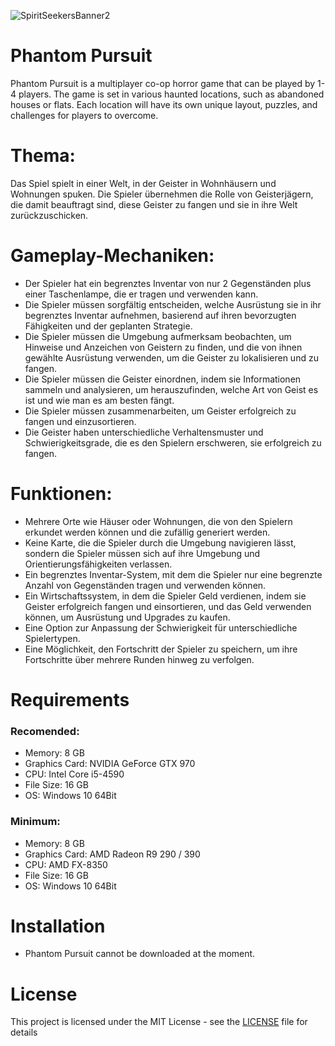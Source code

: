![SpiritSeekersBanner2](https://user-images.githubusercontent.com/96227533/212266211-8e3e4efd-9d2a-419b-ac78-d7cf6f902184.png)

# Phantom Pursuit
Phantom Pursuit is a multiplayer co-op horror game that can be played by 1-4 players. The game is set in various haunted locations, such as abandoned houses or flats. Each location will have its own unique layout, puzzles, and challenges for players to overcome.

# Thema:
Das Spiel spielt in einer Welt, in der Geister in Wohnhäusern und Wohnungen spuken. Die Spieler übernehmen die Rolle von Geisterjägern, die damit beauftragt sind, diese Geister zu fangen und sie in ihre Welt zurückzuschicken.

# Gameplay-Mechaniken:

- Der Spieler hat ein begrenztes Inventar von nur 2 Gegenständen plus einer Taschenlampe, die er tragen und verwenden kann.
- Die Spieler müssen sorgfältig entscheiden, welche Ausrüstung sie in ihr begrenztes Inventar aufnehmen, basierend auf ihren bevorzugten Fähigkeiten und der geplanten Strategie.
- Die Spieler müssen die Umgebung aufmerksam beobachten, um Hinweise und Anzeichen von Geistern zu finden, und die von ihnen gewählte Ausrüstung verwenden, um die Geister zu lokalisieren und zu fangen.
- Die Spieler müssen die Geister einordnen, indem sie Informationen sammeln und analysieren, um herauszufinden, welche Art von Geist es ist und wie man es am besten fängt.
- Die Spieler müssen zusammenarbeiten, um Geister erfolgreich zu fangen und einzusortieren.
- Die Geister haben unterschiedliche Verhaltensmuster und Schwierigkeitsgrade, die es den Spielern erschweren, sie erfolgreich zu fangen.

# Funktionen:
- Mehrere Orte wie Häuser oder Wohnungen, die von den Spielern erkundet werden können und die zufällig generiert werden.
- Keine Karte, die die Spieler durch die Umgebung navigieren lässt, sondern die Spieler müssen sich auf ihre Umgebung und Orientierungsfähigkeiten verlassen.
- Ein begrenztes Inventar-System, mit dem die Spieler nur eine begrenzte Anzahl von Gegenständen tragen und verwenden können.
- Ein Wirtschaftssystem, in dem die Spieler Geld verdienen, indem sie Geister erfolgreich fangen und einsortieren, und das Geld verwenden können, um Ausrüstung und Upgrades zu kaufen.
- Eine Option zur Anpassung der Schwierigkeit für unterschiedliche Spielertypen.
- Eine Möglichkeit, den Fortschritt der Spieler zu speichern, um ihre Fortschritte über mehrere Runden hinweg zu verfolgen.

# Requirements
### Recomended:
- Memory: 8 GB
- Graphics Card: NVIDIA GeForce GTX 970
- CPU: Intel Core i5-4590
- File Size: 16 GB
- OS: Windows 10 64Bit
### Minimum:
- Memory: 8 GB
- Graphics Card: AMD Radeon R9 290 / 390
- CPU: AMD FX-8350
- File Size: 16 GB
- OS: Windows 10 64Bit

# Installation
- Phantom Pursuit cannot be downloaded at the moment.

# License
This project is licensed under the MIT License - see the [LICENSE](LICENSE) file for details
